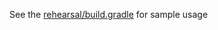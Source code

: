
See the [rehearsal/build.gradle](https://github.com/kazurayam/CompareDirectoriesGradlePlugin/blob/develop/rehearsal/build.gradle) for sample usage